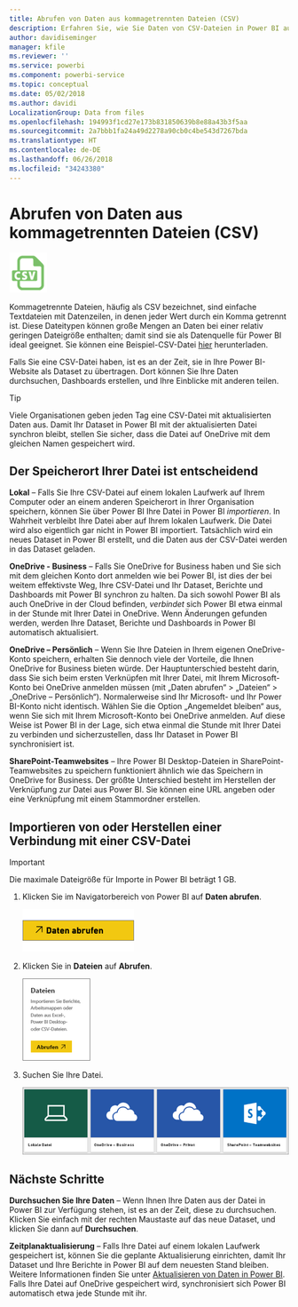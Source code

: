 ```yaml
---
title: Abrufen von Daten aus kommagetrennten Dateien (CSV)
description: Erfahren Sie, wie Sie Daten von CSV-Dateien in Power BI aufrufen
author: davidiseminger
manager: kfile
ms.reviewer: ''
ms.service: powerbi
ms.component: powerbi-service
ms.topic: conceptual
ms.date: 05/02/2018
ms.author: davidi
LocalizationGroup: Data from files
ms.openlocfilehash: 194993f1cd27e173b831850639b8e88a43b3f5aa
ms.sourcegitcommit: 2a7bbb1fa24a49d2278a90cb0c4be543d7267bda
ms.translationtype: HT
ms.contentlocale: de-DE
ms.lasthandoff: 06/26/2018
ms.locfileid: "34243380"
---
```

# <a name="get-data-from-comma-separated-value-csv-files"></a>Abrufen von Daten aus kommagetrennten Dateien (CSV)
![](media/service-comma-separated-value-files/csv_icon.png)

Kommagetrennte Dateien, häufig als CSV bezeichnet, sind einfache Textdateien mit Datenzeilen, in denen jeder Wert durch ein Komma getrennt ist. Diese Dateitypen können große Mengen an Daten bei einer relativ geringen Dateigröße enthalten; damit sind sie als Datenquelle für Power BI ideal geeignet. Sie können eine Beispiel-CSV-Datei [hier](http://go.microsoft.com/fwlink/?LinkID=619356) herunterladen.

Falls Sie eine CSV-Datei haben, ist es an der Zeit, sie in Ihre Power BI-Website als Dataset zu übertragen. Dort können Sie Ihre Daten durchsuchen, Dashboards erstellen, und Ihre Einblicke mit anderen teilen.

>[!TIP]
>Viele Organisationen geben jeden Tag eine CSV-Datei mit aktualisierten Daten aus. Damit Ihr Dataset in Power BI mit der aktualisierten Datei synchron bleibt, stellen Sie sicher, dass die Datei auf OneDrive mit dem gleichen Namen gespeichert wird.

## <a name="where-your-file-is-saved-makes-a-difference"></a>Der Speicherort Ihrer Datei ist entscheidend
**Lokal** – Falls Sie Ihre CSV-Datei auf einem lokalen Laufwerk auf Ihrem Computer oder an einem anderen Speicherort in Ihrer Organisation speichern, können Sie über Power BI Ihre Datei in Power BI *importieren*. In Wahrheit verbleibt Ihre Datei aber auf Ihrem lokalen Laufwerk. Die Datei wird also eigentlich gar nicht in Power BI importiert. Tatsächlich wird ein neues Dataset in Power BI erstellt, und die Daten aus der CSV-Datei werden in das Dataset geladen.

**OneDrive - Business** – Falls Sie OneDrive for Business haben und Sie sich mit dem gleichen Konto dort anmelden wie bei Power BI, ist dies der bei weitem effektivste Weg, Ihre CSV-Datei und Ihr Dataset, Berichte und Dashboards mit Power BI synchron zu halten. Da sich sowohl Power BI als auch OneDrive in der Cloud befinden, *verbindet* sich Power BI etwa einmal in der Stunde mit Ihrer Datei in OneDrive. Wenn Änderungen gefunden werden, werden Ihre Dataset, Berichte und Dashboards in Power BI automatisch aktualisiert.

**OneDrive – Persönlich** – Wenn Sie Ihre Dateien in Ihrem eigenen OneDrive-Konto speichern, erhalten Sie dennoch viele der Vorteile, die Ihnen OneDrive for Business bieten würde. Der Hauptunterschied besteht darin, dass Sie sich beim ersten Verknüpfen mit Ihrer Datei, mit Ihrem Microsoft-Konto bei OneDrive anmelden müssen (mit „Daten abrufen“ > „Dateien“ > „OneDrive – Persönlich“). Normalerweise sind Ihr Microsoft- und Ihr Power BI-Konto nicht identisch. Wählen Sie die Option „Angemeldet bleiben“ aus, wenn Sie sich mit Ihrem Microsoft-Konto bei OneDrive anmelden. Auf diese Weise ist Power BI in der Lage, sich etwa einmal die Stunde mit Ihrer Datei zu verbinden und sicherzustellen, dass Ihr Dataset in Power BI synchronisiert ist.

**SharePoint-Teamwebsites** – Ihre Power BI Desktop-Dateien in SharePoint-Teamwebsites zu speichern funktioniert ähnlich wie das Speichern in OneDrive for Business. Der größte Unterschied besteht im Herstellen der Verknüpfung zur Datei aus Power BI. Sie können eine URL angeben oder eine Verknüpfung mit einem Stammordner erstellen.

## <a name="import-or-connect-to-a-csv-file"></a>Importieren von oder Herstellen einer Verbindung mit einer CSV-Datei
>[!IMPORTANT]
>Die maximale Dateigröße für Importe in Power BI beträgt 1 GB.

1. Klicken Sie im Navigatorbereich von Power BI auf **Daten abrufen**.
   
   ![](media/service-comma-separated-value-files/csv_get_data_button.png)
2. Klicken Sie in **Dateien** auf **Abrufen**.
   
   ![](media/service-comma-separated-value-files/csv_files_get.png)
3. Suchen Sie Ihre Datei.
   
   ![](media/service-comma-separated-value-files/csv_find_your_file.png)

## <a name="next-steps"></a>Nächste Schritte
**Durchsuchen Sie Ihre Daten** – Wenn Ihnen Ihre Daten aus der Datei in Power BI zur Verfügung stehen, ist es an der Zeit, diese zu durchsuchen. Klicken Sie einfach mit der rechten Maustaste auf das neue Dataset, und klicken Sie dann auf **Durchsuchen**.

**Zeitplanaktualisierung** – Falls Ihre Datei auf einem lokalen Laufwerk gespeichert ist, können Sie die geplante Aktualisierung einrichten, damit Ihr Dataset und Ihre Berichte in Power BI auf dem neuesten Stand bleiben. Weitere Informationen finden Sie unter [Aktualisieren von Daten in Power BI](refresh-data.md). Falls Ihre Datei auf OneDrive gespeichert wird, synchronisiert sich Power BI automatisch etwa jede Stunde mit ihr.

